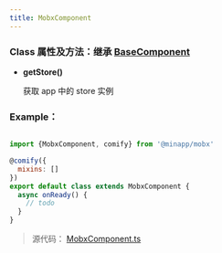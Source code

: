 ```yaml
---
title: MobxComponent
---
```


### Class 属性及方法：继承 [BaseComponent](./api-core-BaseComponent.md)

* **getStore()**

  获取 app 中的 store 实例


### Example：

```js

import {MobxComponent, comify} from '@minapp/mobx'

@comify({
  mixins: []
})
export default class extends MobxComponent {
  async onReady() {
    // todo
  }
}

```


> 源代码： [MobxComponent.ts](https://github.com/qiu8310/minapp/blob/master/packages/minapp-mobx/src/lib/MobxComponent.ts)
